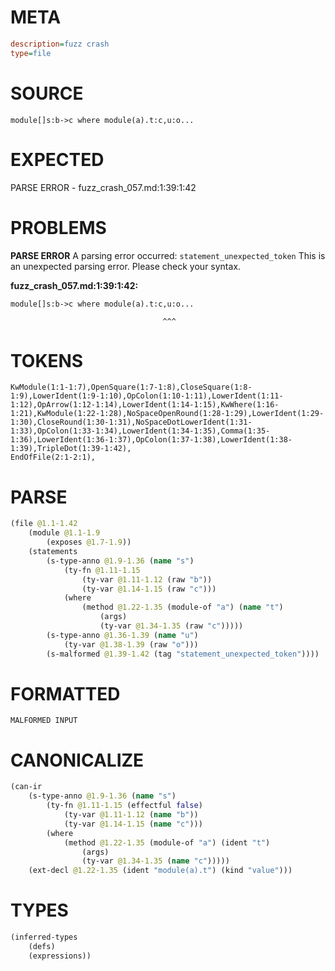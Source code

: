 # META
~~~ini
description=fuzz crash
type=file
~~~
# SOURCE
~~~roc
module[]s:b->c where module(a).t:c,u:o...
~~~
# EXPECTED
PARSE ERROR - fuzz_crash_057.md:1:39:1:42
# PROBLEMS
**PARSE ERROR**
A parsing error occurred: `statement_unexpected_token`
This is an unexpected parsing error. Please check your syntax.

**fuzz_crash_057.md:1:39:1:42:**
```roc
module[]s:b->c where module(a).t:c,u:o...
```
                                      ^^^


# TOKENS
~~~zig
KwModule(1:1-1:7),OpenSquare(1:7-1:8),CloseSquare(1:8-1:9),LowerIdent(1:9-1:10),OpColon(1:10-1:11),LowerIdent(1:11-1:12),OpArrow(1:12-1:14),LowerIdent(1:14-1:15),KwWhere(1:16-1:21),KwModule(1:22-1:28),NoSpaceOpenRound(1:28-1:29),LowerIdent(1:29-1:30),CloseRound(1:30-1:31),NoSpaceDotLowerIdent(1:31-1:33),OpColon(1:33-1:34),LowerIdent(1:34-1:35),Comma(1:35-1:36),LowerIdent(1:36-1:37),OpColon(1:37-1:38),LowerIdent(1:38-1:39),TripleDot(1:39-1:42),
EndOfFile(2:1-2:1),
~~~
# PARSE
~~~clojure
(file @1.1-1.42
	(module @1.1-1.9
		(exposes @1.7-1.9))
	(statements
		(s-type-anno @1.9-1.36 (name "s")
			(ty-fn @1.11-1.15
				(ty-var @1.11-1.12 (raw "b"))
				(ty-var @1.14-1.15 (raw "c")))
			(where
				(method @1.22-1.35 (module-of "a") (name "t")
					(args)
					(ty-var @1.34-1.35 (raw "c")))))
		(s-type-anno @1.36-1.39 (name "u")
			(ty-var @1.38-1.39 (raw "o")))
		(s-malformed @1.39-1.42 (tag "statement_unexpected_token"))))
~~~
# FORMATTED
~~~roc
MALFORMED INPUT
~~~
# CANONICALIZE
~~~clojure
(can-ir
	(s-type-anno @1.9-1.36 (name "s")
		(ty-fn @1.11-1.15 (effectful false)
			(ty-var @1.11-1.12 (name "b"))
			(ty-var @1.14-1.15 (name "c")))
		(where
			(method @1.22-1.35 (module-of "a") (ident "t")
				(args)
				(ty-var @1.34-1.35 (name "c")))))
	(ext-decl @1.22-1.35 (ident "module(a).t") (kind "value")))
~~~
# TYPES
~~~clojure
(inferred-types
	(defs)
	(expressions))
~~~
